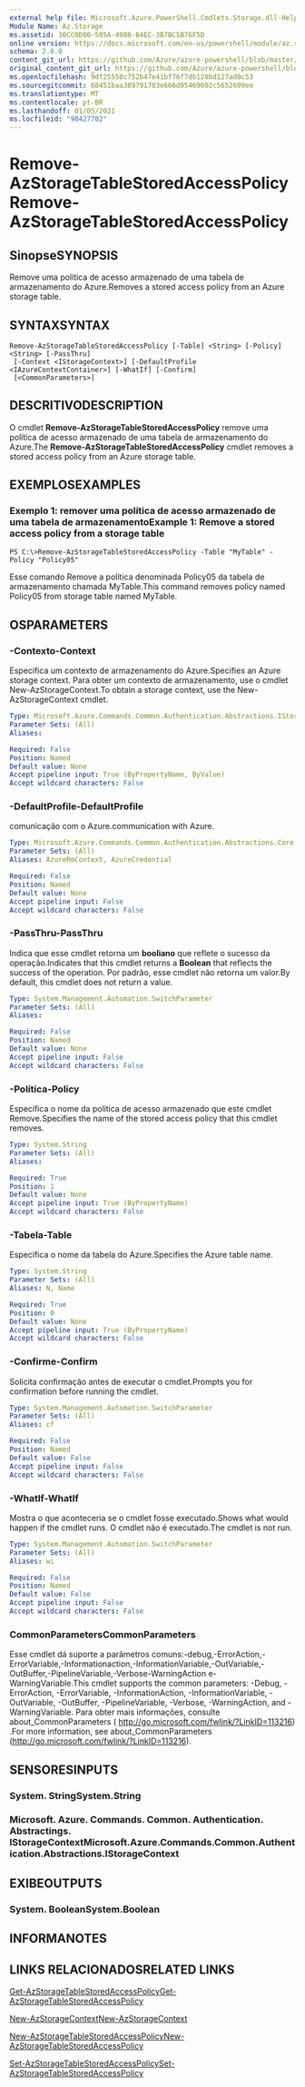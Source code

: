 ```yaml
---
external help file: Microsoft.Azure.PowerShell.Cmdlets.Storage.dll-Help.xml
Module Name: Az.Storage
ms.assetid: 30CC0D80-505A-4988-B4EC-3B7BC5B76F5D
online version: https://docs.microsoft.com/en-us/powershell/module/az.storage/remove-azstoragetablestoredaccesspolicy
schema: 2.0.0
content_git_url: https://github.com/Azure/azure-powershell/blob/master/src/Storage/Storage.Management/help/Remove-AzStorageTableStoredAccessPolicy.md
original_content_git_url: https://github.com/Azure/azure-powershell/blob/master/src/Storage/Storage.Management/help/Remove-AzStorageTableStoredAccessPolicy.md
ms.openlocfilehash: 9df25558c752b47e41bf76f7db128bd127ad0c53
ms.sourcegitcommit: 68451baa389791703e666d95469602c5652609ee
ms.translationtype: MT
ms.contentlocale: pt-BR
ms.lasthandoff: 01/05/2021
ms.locfileid: "98427702"
---
```

# <span data-ttu-id="8e847-101">Remove-AzStorageTableStoredAccessPolicy</span><span class="sxs-lookup"><span data-stu-id="8e847-101">Remove-AzStorageTableStoredAccessPolicy</span></span>

## <span data-ttu-id="8e847-102">Sinopse</span><span class="sxs-lookup"><span data-stu-id="8e847-102">SYNOPSIS</span></span>
<span data-ttu-id="8e847-103">Remove uma política de acesso armazenado de uma tabela de armazenamento do Azure.</span><span class="sxs-lookup"><span data-stu-id="8e847-103">Removes a stored access policy from an Azure storage table.</span></span>

## <span data-ttu-id="8e847-104">SYNTAX</span><span class="sxs-lookup"><span data-stu-id="8e847-104">SYNTAX</span></span>

```
Remove-AzStorageTableStoredAccessPolicy [-Table] <String> [-Policy] <String> [-PassThru]
 [-Context <IStorageContext>] [-DefaultProfile <IAzureContextContainer>] [-WhatIf] [-Confirm]
 [<CommonParameters>]
```

## <span data-ttu-id="8e847-105">DESCRITIVO</span><span class="sxs-lookup"><span data-stu-id="8e847-105">DESCRIPTION</span></span>
<span data-ttu-id="8e847-106">O cmdlet **Remove-AzStorageTableStoredAccessPolicy** remove uma política de acesso armazenado de uma tabela de armazenamento do Azure.</span><span class="sxs-lookup"><span data-stu-id="8e847-106">The **Remove-AzStorageTableStoredAccessPolicy** cmdlet removes a stored access policy from an Azure storage table.</span></span>

## <span data-ttu-id="8e847-107">EXEMPLOS</span><span class="sxs-lookup"><span data-stu-id="8e847-107">EXAMPLES</span></span>

### <span data-ttu-id="8e847-108">Exemplo 1: remover uma política de acesso armazenado de uma tabela de armazenamento</span><span class="sxs-lookup"><span data-stu-id="8e847-108">Example 1: Remove a stored access policy from a storage table</span></span>
```
PS C:\>Remove-AzStorageTableStoredAccessPolicy -Table "MyTable" -Policy "Policy05"
```

<span data-ttu-id="8e847-109">Esse comando Remove a política denominada Policy05 da tabela de armazenamento chamada MyTable.</span><span class="sxs-lookup"><span data-stu-id="8e847-109">This command removes policy named Policy05 from storage table named MyTable.</span></span>

## <span data-ttu-id="8e847-110">OS</span><span class="sxs-lookup"><span data-stu-id="8e847-110">PARAMETERS</span></span>

### <span data-ttu-id="8e847-111">-Contexto</span><span class="sxs-lookup"><span data-stu-id="8e847-111">-Context</span></span>
<span data-ttu-id="8e847-112">Especifica um contexto de armazenamento do Azure.</span><span class="sxs-lookup"><span data-stu-id="8e847-112">Specifies an Azure storage context.</span></span>
<span data-ttu-id="8e847-113">Para obter um contexto de armazenamento, use o cmdlet New-AzStorageContext.</span><span class="sxs-lookup"><span data-stu-id="8e847-113">To obtain a storage context, use the New-AzStorageContext cmdlet.</span></span>

```yaml
Type: Microsoft.Azure.Commands.Common.Authentication.Abstractions.IStorageContext
Parameter Sets: (All)
Aliases:

Required: False
Position: Named
Default value: None
Accept pipeline input: True (ByPropertyName, ByValue)
Accept wildcard characters: False
```

### <span data-ttu-id="8e847-114">-DefaultProfile</span><span class="sxs-lookup"><span data-stu-id="8e847-114">-DefaultProfile</span></span>
<span data-ttu-id="8e847-115">comunicação com o Azure.</span><span class="sxs-lookup"><span data-stu-id="8e847-115">communication with Azure.</span></span>

```yaml
Type: Microsoft.Azure.Commands.Common.Authentication.Abstractions.Core.IAzureContextContainer
Parameter Sets: (All)
Aliases: AzureRmContext, AzureCredential

Required: False
Position: Named
Default value: None
Accept pipeline input: False
Accept wildcard characters: False
```

### <span data-ttu-id="8e847-116">-PassThru</span><span class="sxs-lookup"><span data-stu-id="8e847-116">-PassThru</span></span>
<span data-ttu-id="8e847-117">Indica que esse cmdlet retorna um **booliano** que reflete o sucesso da operação.</span><span class="sxs-lookup"><span data-stu-id="8e847-117">Indicates that this cmdlet returns a **Boolean** that reflects the success of the operation.</span></span>
<span data-ttu-id="8e847-118">Por padrão, esse cmdlet não retorna um valor.</span><span class="sxs-lookup"><span data-stu-id="8e847-118">By default, this cmdlet does not return a value.</span></span>

```yaml
Type: System.Management.Automation.SwitchParameter
Parameter Sets: (All)
Aliases:

Required: False
Position: Named
Default value: None
Accept pipeline input: False
Accept wildcard characters: False
```

### <span data-ttu-id="8e847-119">-Política</span><span class="sxs-lookup"><span data-stu-id="8e847-119">-Policy</span></span>
<span data-ttu-id="8e847-120">Especifica o nome da política de acesso armazenado que este cmdlet Remove.</span><span class="sxs-lookup"><span data-stu-id="8e847-120">Specifies the name of the stored access policy that this cmdlet removes.</span></span>

```yaml
Type: System.String
Parameter Sets: (All)
Aliases:

Required: True
Position: 1
Default value: None
Accept pipeline input: True (ByPropertyName)
Accept wildcard characters: False
```

### <span data-ttu-id="8e847-121">-Tabela</span><span class="sxs-lookup"><span data-stu-id="8e847-121">-Table</span></span>
<span data-ttu-id="8e847-122">Especifica o nome da tabela do Azure.</span><span class="sxs-lookup"><span data-stu-id="8e847-122">Specifies the Azure table name.</span></span>

```yaml
Type: System.String
Parameter Sets: (All)
Aliases: N, Name

Required: True
Position: 0
Default value: None
Accept pipeline input: True (ByPropertyName)
Accept wildcard characters: False
```

### <span data-ttu-id="8e847-123">-Confirme</span><span class="sxs-lookup"><span data-stu-id="8e847-123">-Confirm</span></span>
<span data-ttu-id="8e847-124">Solicita confirmação antes de executar o cmdlet.</span><span class="sxs-lookup"><span data-stu-id="8e847-124">Prompts you for confirmation before running the cmdlet.</span></span>

```yaml
Type: System.Management.Automation.SwitchParameter
Parameter Sets: (All)
Aliases: cf

Required: False
Position: Named
Default value: False
Accept pipeline input: False
Accept wildcard characters: False
```

### <span data-ttu-id="8e847-125">-WhatIf</span><span class="sxs-lookup"><span data-stu-id="8e847-125">-WhatIf</span></span>
<span data-ttu-id="8e847-126">Mostra o que aconteceria se o cmdlet fosse executado.</span><span class="sxs-lookup"><span data-stu-id="8e847-126">Shows what would happen if the cmdlet runs.</span></span>
<span data-ttu-id="8e847-127">O cmdlet não é executado.</span><span class="sxs-lookup"><span data-stu-id="8e847-127">The cmdlet is not run.</span></span>

```yaml
Type: System.Management.Automation.SwitchParameter
Parameter Sets: (All)
Aliases: wi

Required: False
Position: Named
Default value: False
Accept pipeline input: False
Accept wildcard characters: False
```

### <span data-ttu-id="8e847-128">CommonParameters</span><span class="sxs-lookup"><span data-stu-id="8e847-128">CommonParameters</span></span>
<span data-ttu-id="8e847-129">Esse cmdlet dá suporte a parâmetros comuns:-debug,-ErrorAction,-ErrorVariable,-Informationaction,-InformationVariable,-OutVariable,-OutBuffer,-PipelineVariable,-Verbose-WarningAction e-WarningVariable.</span><span class="sxs-lookup"><span data-stu-id="8e847-129">This cmdlet supports the common parameters: -Debug, -ErrorAction, -ErrorVariable, -InformationAction, -InformationVariable, -OutVariable, -OutBuffer, -PipelineVariable, -Verbose, -WarningAction, and -WarningVariable.</span></span> <span data-ttu-id="8e847-130">Para obter mais informações, consulte about_CommonParameters ( http://go.microsoft.com/fwlink/?LinkID=113216) .</span><span class="sxs-lookup"><span data-stu-id="8e847-130">For more information, see about_CommonParameters (http://go.microsoft.com/fwlink/?LinkID=113216).</span></span>

## <span data-ttu-id="8e847-131">SENSORES</span><span class="sxs-lookup"><span data-stu-id="8e847-131">INPUTS</span></span>

### <span data-ttu-id="8e847-132">System. String</span><span class="sxs-lookup"><span data-stu-id="8e847-132">System.String</span></span>

### <span data-ttu-id="8e847-133">Microsoft. Azure. Commands. Common. Authentication. Abstractings. IStorageContext</span><span class="sxs-lookup"><span data-stu-id="8e847-133">Microsoft.Azure.Commands.Common.Authentication.Abstractions.IStorageContext</span></span>

## <span data-ttu-id="8e847-134">EXIBE</span><span class="sxs-lookup"><span data-stu-id="8e847-134">OUTPUTS</span></span>

### <span data-ttu-id="8e847-135">System. Boolean</span><span class="sxs-lookup"><span data-stu-id="8e847-135">System.Boolean</span></span>

## <span data-ttu-id="8e847-136">INFORMA</span><span class="sxs-lookup"><span data-stu-id="8e847-136">NOTES</span></span>

## <span data-ttu-id="8e847-137">LINKS RELACIONADOS</span><span class="sxs-lookup"><span data-stu-id="8e847-137">RELATED LINKS</span></span>

[<span data-ttu-id="8e847-138">Get-AzStorageTableStoredAccessPolicy</span><span class="sxs-lookup"><span data-stu-id="8e847-138">Get-AzStorageTableStoredAccessPolicy</span></span>](./Get-AzStorageTableStoredAccessPolicy.md)

[<span data-ttu-id="8e847-139">New-AzStorageContext</span><span class="sxs-lookup"><span data-stu-id="8e847-139">New-AzStorageContext</span></span>](./New-AzStorageContext.md)

[<span data-ttu-id="8e847-140">New-AzStorageTableStoredAccessPolicy</span><span class="sxs-lookup"><span data-stu-id="8e847-140">New-AzStorageTableStoredAccessPolicy</span></span>](./New-AzStorageTableStoredAccessPolicy.md)

[<span data-ttu-id="8e847-141">Set-AzStorageTableStoredAccessPolicy</span><span class="sxs-lookup"><span data-stu-id="8e847-141">Set-AzStorageTableStoredAccessPolicy</span></span>](./Set-AzStorageTableStoredAccessPolicy.md)
